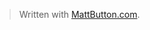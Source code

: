 


> Written with [MattButton.com](https://www.mattbutton.com/2019/01/24/how-to-scrape-yahoo-finance-and-extract-fundamental-stock-market-data-using-python-lxml-and-pandas/?fbclid=IwAR1BxGgqEpZHsgm5s_XbH_WsfKt1tAhdWBrvx1xMwiXS3_zXhJVSsfhLnHs).
<!--stackedit_data:
eyJoaXN0b3J5IjpbMTgwNDM4NjUyMV19
-->